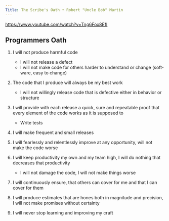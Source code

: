 ```yaml
---
Title: The Scribe's Oath • Robert "Uncle Bob" Martin
---
```


<https://www.youtube.com/watch?v=Tng6Fox8EfI>

## Programmers Oath

1. I will not produce harmful code
    - I will not release a defect
    - I will not make code for others harder to understand or change (soft-ware, easy to change)

2. The code that I produce will always be my best work
   - I will not willingly release code that is defective either in behavior or structure

3. I will provide with each release a quick, sure and repeatable proof that every element of the code works as it is supposed to
   - Write tests

4. I will make frequent and small releases

5. I will fearlessly and relentlessly improve at any opportunity, will not make the code worse

6. I will keep productivity my own and my team high, I will do nothing that decreases that productivity
   - I will not damage the code, I will not make things worse

7. I will continuously ensure, that others can cover for me and that I can cover for them

8. I will produce estimates that are hones both in magnitude and precision, I will not make promises without certainty

9. I will never stop learning and improving my craft 
